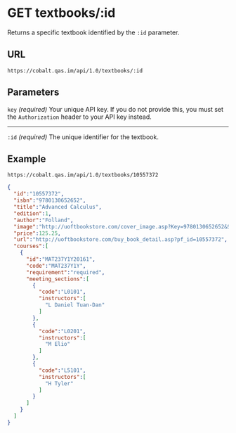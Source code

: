 # GET textbooks/:id

Returns a specific textbook identified by the `:id` parameter.

## URL

```
https://cobalt.qas.im/api/1.0/textbooks/:id
```

## Parameters

`key` _(required)_
Your unique API key. If you do not provide this, you must set the `Authorization` header to your API key instead.
- - -
`:id` _(required)_
The unique identifier for the textbook.

## Example

```
https://cobalt.qas.im/api/1.0/textbooks/10557372
```

```json
{
  "id":"10557372",
  "isbn":"9780130652652",
  "title":"Advanced Calculus",
  "edition":1,
  "author":"Folland",
  "image":"http://uoftbookstore.com/cover_image.asp?Key=9780130652652&Size=L&p=1",
  "price":125.25,
  "url":"http://uoftbookstore.com/buy_book_detail.asp?pf_id=10557372",
  "courses":[
    {
      "id":"MAT237Y1Y20161",
      "code":"MAT237Y1Y",
      "requirement":"required",
      "meeting_sections":[
        {
          "code":"L0101",
          "instructors":[
            "L Daniel Tuan-Dan"
          ]
        },
        {
          "code":"L0201",
          "instructors":[
            "M Elio"
          ]
        },
        {
          "code":"L5101",
          "instructors":[
            "H Tyler"
          ]
        }
      ]
    }
  ]
}
```
